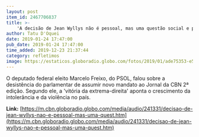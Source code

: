 ```yaml
---
layout: post
item_id: 2467706837
title: >-
    'A decisão de Jean Wyllys não é pessoal, mas uma questão social e política grave', diz Freixo
author: Tatu D'Oquei
date: 2019-01-24 17:47:00
pub_date: 2019-01-24 17:47:00
time_added: 2019-12-23 21:37:44
category: refletimos
image: https://estaticos.globoradio.globo.com/fotos/2019/01/ade75353-e585-4493-8926-55db243f5ac6.png.640x360_q75_box-0%2C51%2C635%2C408_crop_detail.jpg
---
```


O deputado federal eleito Marcelo Freixo, do PSOL, falou sobre a desistência do parlamentar de assumir novo mandato ao Jornal da CBN 2ª edição. Segundo ele, a 'vitória da extrema-direita' aponta o crescimento da intolerância e da violência no país.

**Link:** [https://m.cbn.globoradio.globo.com/media/audio/241331/decisao-de-jean-wyllys-nao-e-pessoal-mas-uma-quest.htm](https://m.cbn.globoradio.globo.com/media/audio/241331/decisao-de-jean-wyllys-nao-e-pessoal-mas-uma-quest.htm)

